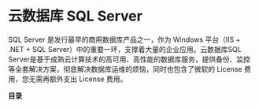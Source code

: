 # 云数据库 SQL Server



SQL Server 是发行最早的商用数据库产品之一，作为 Windows 平台（IIS + .NET + SQL
Server）中的重要一环，支撑着大量的企业应用。云数据库SQL
Server是基于成熟云计算技术的高可用、高性能的数据库服务，提供备份、监控等全套解决方案，彻底解决数据库运维的烦恼，同时也包含了微软的
License 费用，您无需再额外支出 License 费用。

**目录**


